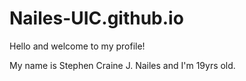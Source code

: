 # Nailes-UIC.github.io

Hello and welcome to my profile!

My name is Stephen Craine J. Nailes and I'm 19yrs old.
